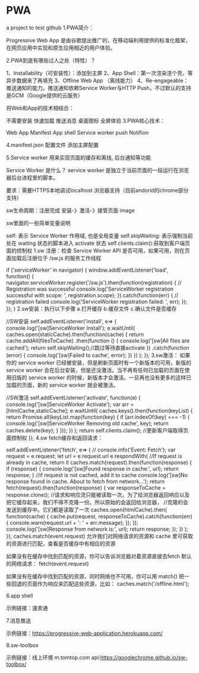 # PWA
a project to test github
1.PWA简介：

Progressive Web App 是由谷歌提出推广的，在移动端利用提供的标准化框架，在网页应用中实现和原生应用相近的用户体验。

2.PWA到底有哪些过人之处（特性）？

1、Installability（可安装性）：添加到主屏
2、App Shell：第一次渲染渲个壳、等异步数据来了再填充
3、Offline Web App （离线能力）
4、Re-engageable：推送通知的能力。推送通知依赖Service Worker与HTTP Push，不过默认的支持是GCM（Google提供的云服务）

将Web和App的技术相结合：

 不需要安装
 快速加载
 推送消息
 桌面图标
 全屏体验
3.PWA核心技术：

Web App Manifest
App shell
Service worker
push Notifion

4.manifest.json 配置文件 添加主屏配置

<link rel="manifest" href="/manifest.json">

5.Service worker 用来实现页面的缓存和离线, 后台通知等功能

Service Worker 是什么？ service worker 是独立于当前页面的一段运行在浏览器后台进程里的脚本。

要求：需要HTTPS本地调试localhost 浏览器支持（目前andorid的chrome部分支持）

sw生命周期：注册完成 安装-》激活-》接管页面 image

sw里面的一些简单变量说明

self: 表示 Service Worker 作用域, 也是全局变量
self.skipWaiting: 表示强制当前处在 waiting 状态的脚本进入 activate 状态
self.clients.claim():获取到客户端页面的控制权
1.sw 注册：检查 Service Worker API 是否可用，如果可用，则在页面加载后注册位于 /sw.js 的服务工作线程

if ('serviceWorker' in navigator) {
  window.addEventListener('load', function() {
    navigator.serviceWorker.register('/sw.js').then(function(registration) {
      // Registration was successful
      console.log('ServiceWorker registration successful with scope: ', registration.scope);
    }).catch(function(err) {
      // registration failed 
      console.log('ServiceWorker registration failed: ', err);
    });
  });
}
2.sw安装：执行以下步骤
a.打开缓存
b.缓存文件
c.确认文件是否缓存

//SW安装
self.addEventListener('install', e=> {
  console.log('[sw]ServiceWorker Install');
  e.waitUntil(
    caches.open(staticCache).then(function(cache) {
      return cache.addAll(filesToCache)
      .then(function () {
        console.log('[sw]All files are cached');
        return self.skipWaiting();//跳过等待直接activate
      })
      .catch(function (error) {
        console.log('[sw]Failed to cache', error);
      })
    })
  );
});
3.sw激活： 如果你的 service worker 已经被安装，但是刷新页面时有一个新版本的可用，新版的 service worker 会在后台安装，但是还没激活。当不再有任何已加载的页面在使用旧版的 service worker 的时候，新版本才会激活。一旦再也没有更多的这样已加载的页面，新的 service worker 就会被激活。

//SW激活
self.addEventListener('activate', function(e) {
  console.log('[sw]ServiceWorker Activate');
  var arr = [htmlCache,staticCache];
  e.waitUntil(
    caches.keys().then(function(keyList) {
      return Promise.all(keyList.map(function(key) {
        if (arr.indexOf(key) === -1) {
          console.log('[sw]ServiceWorker Removing old cache', key);
          return caches.delete(key);
        }
      }));
    })
  );
  return self.clients.claim();  //更新客户端取得页面控制权
});
4.sw fetch缓存和返回请求：

self.addEventListener('fetch', e=> {
  // console.info('Event: Fetch');
  var request = e.request;
  let url = e.request.url
  e.respondWith(
    //If request is already in cache, return it
    caches.match(request).then(function(response) {
      if (response) {
        console.log('[sw]Found response in cache:', url);
        return response;
      }
      //if request is not cached, add it to cache
      console.log('[sw]No response found in cache. About to fetch from network...');
      return fetch(request).then(function(response) {
        var responseToCache = response.clone();
        //请求和响应流只能被读取一次。为了给浏览器返回响应以及把它缓存起来，我们不得不克隆一份。所以原始的会返回给浏览器，
        //克隆的会发送到缓存中。它们都是读取了一次
        caches.open(htmlCache).then(
          function(cache) {
            cache.put(request, responseToCache).catch(function(err) {
              console.warn(request.url + ': ' + err.message);
            });
          });
        console.log('[sw]Response from network is:', url);
        return response;
      });
    })
  );
});
caches.match(event.request) 允许我们对网络请求的资源和 cache 里可获取的资源进行匹配，查看是否缓存中有相应的资源

如果没有在缓存中找到匹配的资源，你可以告诉浏览器对着资源直接去fetch 默认的网络请求： fetch(event.request)

如果没有在缓存中找到匹配的资源，同时网络也不可用，你可以用 match() 把一些回退的页面作为响应来匹配这些资源，比如： caches.match('/offline.html');

6.app shell

示例链接：速卖通

7.消息推送

示例链接：https://progressive-web-application.herokuapp.com/

8.sw-toolbox

示例链接：线上环境 m.tomtop.com
api:https://googlechrome.github.io/sw-toolbox/
